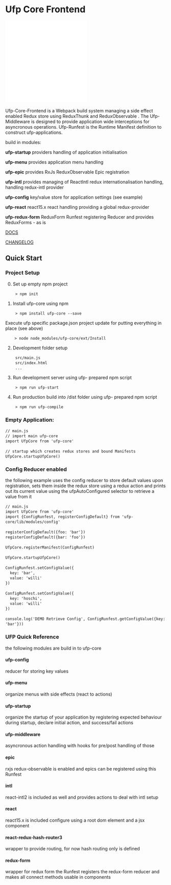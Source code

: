 # Ufp Core Frontend

![UFP Logo Anim](docs/img/ufp.svg "UFP Logo Anim")

Ufp-Core-Frontend is a Webpack build system managing a side effect enabled Redux store using  ReduxThunk and ReduxObservable .   The Ufp-Middleware is designed to provide application wide interceptions for asyncronous operations. Ufp-Runfest is the Runtime Manifest definition to construct ufp-applications.

build in modules:

**ufp-startup** providers handling of application initialisation

**ufp-menu** provides application menu handling

**ufp-epic** provides RxJs ReduxObservable Epic registration

**ufp-intl** provides managing of ReactIntl redux internationalisation handling, handling redux-intl provider

**ufp-config** key/value store for application settings (see example)

**ufp-react** react15.x react handling providing a global redux-provider

**ufp-redux-form** ReduxForm Runfest registering Reducer and provides ReduxForms - as is





[DOCS](docs/README.md)

[CHANGELOG](CHANGELOG.md)

## Quick Start

### Project Setup

0. Set up empty npm project

        > npm init

1. Install ufp-core using npm

        > npm install ufp-core --save
    
Execute ufp specific package.json project update for putting everything in place (see above)

        > node node_modules/ufp-core/ext/Install

2. Development folder setup

        src/main.js
        src/index.html
        ...
    
3. Run development server using ufp- prepared npm script

        > npm run ufp-start
    
3. Run production build into /dist folder using ufp- prepared npm script

        > npm run ufp-compile


### Empty Application:
 
    // main.js
    // import main ufp-core 
    import UfpCore from 'ufp-core'
    
    // startup which creates redux stores and bound Manifests
    UfpCore.startupUfpCore()

### Config Reducer enabled

the following example uses the config reducer to store default values upon registration,
sets them inside the redux store using a redux action and prints out its current value 
using the ufpAutoConfigured selector to retrieve a value from it

    // main.js
    import UfpCore from 'ufp-core'
    import {ConfigRunfest, registerConfigDefault} from 'ufp-core/lib/modules/config'

    registerConfigDefault({foo: 'bar'})
    registerConfigDefault({bar: 'foo'})

    UfpCore.registerManifest(ConfigRunfest)

    UfpCore.startupUfpCore()
    
    ConfigRunfest.setConfigValue({
      key: 'bar',
      value: 'willi'
    })
    
    ConfigRunfest.setConfigValue({
      key: 'hoschi',
      value: 'willi'
    })
    
    console.log('DEMO Retrieve Config', ConfigRunfest.getConfigValue({key: 'bar'}))


### UFP Quick Reference

the following modules are build in to ufp-core

#### ufp-config

reducer for storing key values

#### ufp-menu

organize menus with side effects (react to actions)

#### ufp-startup

organize the startup of your application by registering expected behaviour
during startup, declare initial action, and success/fail actions

#### ufp-middleware

asyncronous action handling with hooks for pre/post handling of those

#### epic

rxjs redux-observable is enabled and epics can be registered using this Runfest

#### intl

react-intl2 is included as well and provides actions to deal with intl setup

#### react

react15.x is included configure using a root dom element and a jsx component

#### react-redux-hash-router3

wrapper to provide routing, for now hash routing only is defined

#### redux-form

wrapper for redux form the Runfest registers the redux-form reducer and
makes all connect methods usable in components




